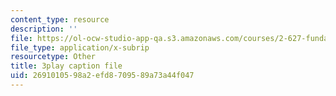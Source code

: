 ```yaml
---
content_type: resource
description: ''
file: https://ol-ocw-studio-app-qa.s3.amazonaws.com/courses/2-627-fundamentals-of-photovoltaics-fall-2013/2691010598a2efd8709589a73a44f047_PLVjevMsQpQ.srt
file_type: application/x-subrip
resourcetype: Other
title: 3play caption file
uid: 26910105-98a2-efd8-7095-89a73a44f047
---
```

